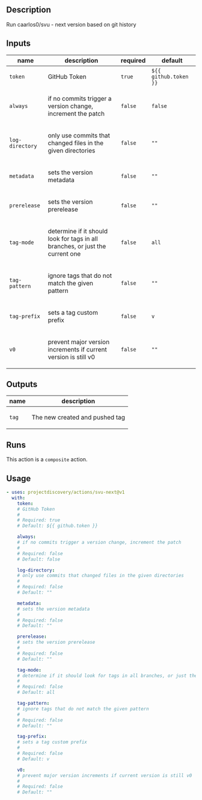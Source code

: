 ## Description

Run caarlos0/svu - next version based on git history

## Inputs

| name | description | required | default |
| --- | --- | --- | --- |
| `token` | <p>GitHub Token</p> | `true` | `${{ github.token }}` |
| `always` | <p>if no commits trigger a version change, increment the patch</p> | `false` | `false` |
| `log-directory` | <p>only use commits that changed files in the given directories</p> | `false` | `""` |
| `metadata` | <p>sets the version metadata</p> | `false` | `""` |
| `prerelease` | <p>sets the version prerelease</p> | `false` | `""` |
| `tag-mode` | <p>determine if it should look for tags in all branches, or just the current one</p> | `false` | `all` |
| `tag-pattern` | <p>ignore tags that do not match the given pattern</p> | `false` | `""` |
| `tag-prefix` | <p>sets a tag custom prefix</p> | `false` | `v` |
| `v0` | <p>prevent major version increments if current version is still v0</p> | `false` | `""` |


## Outputs

| name | description |
| --- | --- |
| `tag` | <p>The new created and pushed tag</p> |


## Runs

This action is a `composite` action.

## Usage

```yaml
- uses: projectdiscovery/actions/svu-next@v1
  with:
    token:
    # GitHub Token
    #
    # Required: true
    # Default: ${{ github.token }}

    always:
    # if no commits trigger a version change, increment the patch
    #
    # Required: false
    # Default: false

    log-directory:
    # only use commits that changed files in the given directories
    #
    # Required: false
    # Default: ""

    metadata:
    # sets the version metadata
    #
    # Required: false
    # Default: ""

    prerelease:
    # sets the version prerelease
    #
    # Required: false
    # Default: ""

    tag-mode:
    # determine if it should look for tags in all branches, or just the current one
    #
    # Required: false
    # Default: all

    tag-pattern:
    # ignore tags that do not match the given pattern
    #
    # Required: false
    # Default: ""

    tag-prefix:
    # sets a tag custom prefix
    #
    # Required: false
    # Default: v

    v0:
    # prevent major version increments if current version is still v0
    #
    # Required: false
    # Default: ""
```



